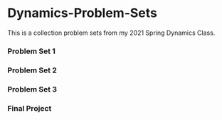 # Dynamics-Problem-Sets
This is a collection problem sets from my 2021 Spring Dynamics Class.

### Problem Set 1

### Problem Set 2

### Problem Set 3

### Final Project
